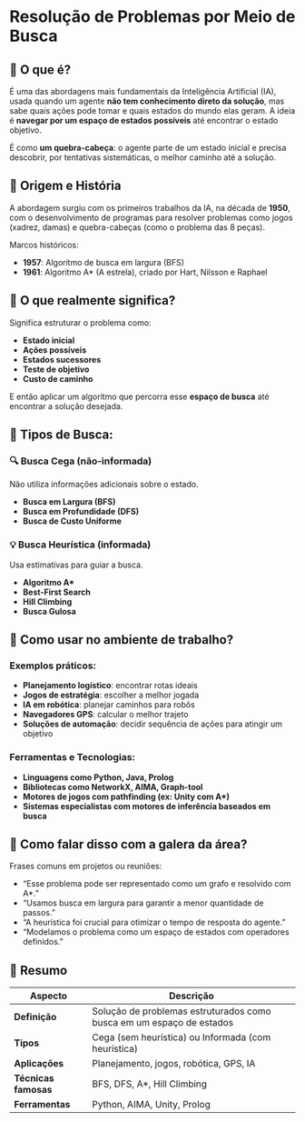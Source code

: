# Resolução de Problemas por Meio de Busca

## 🧠 O que é?

É uma das abordagens mais fundamentais da Inteligência Artificial (IA), usada quando um agente **não tem conhecimento direto da solução**, mas sabe quais ações pode tomar e quais estados do mundo elas geram. A ideia é **navegar por um espaço de estados possíveis** até encontrar o estado objetivo.

É como **um quebra-cabeça**: o agente parte de um estado inicial e precisa descobrir, por tentativas sistemáticas, o melhor caminho até a solução.

## 📜 Origem e História

A abordagem surgiu com os primeiros trabalhos da IA, na década de **1950**, com o desenvolvimento de programas para resolver problemas como jogos (xadrez, damas) e quebra-cabeças (como o problema das 8 peças).

Marcos históricos:
- **1957**: Algoritmo de busca em largura (BFS)
- **1961**: Algoritmo A* (A estrela), criado por Hart, Nilsson e Raphael

## 🎯 O que realmente significa?

Significa estruturar o problema como:

- **Estado inicial**
- **Ações possíveis**
- **Estados sucessores**
- **Teste de objetivo**
- **Custo de caminho**

E então aplicar um algoritmo que percorra esse **espaço de busca** até encontrar a solução desejada.

## 🔧 Tipos de Busca:

### 🔍 Busca Cega (não-informada)
Não utiliza informações adicionais sobre o estado.
- **Busca em Largura (BFS)**
- **Busca em Profundidade (DFS)**
- **Busca de Custo Uniforme**
  
### 💡 Busca Heurística (informada)
Usa estimativas para guiar a busca.
- **Algoritmo A\***
- **Best-First Search**
- **Hill Climbing**
- **Busca Gulosa**

## 🧰 Como usar no ambiente de trabalho?

### Exemplos práticos:
- **Planejamento logístico**: encontrar rotas ideais
- **Jogos de estratégia**: escolher a melhor jogada
- **IA em robótica**: planejar caminhos para robôs
- **Navegadores GPS**: calcular o melhor trajeto
- **Soluções de automação**: decidir sequência de ações para atingir um objetivo

### Ferramentas e Tecnologias:
- **Linguagens como Python, Java, Prolog**
- **Bibliotecas como NetworkX, AIMA, Graph-tool**
- **Motores de jogos com pathfinding (ex: Unity com A\*)**
- **Sistemas especialistas com motores de inferência baseados em busca**

## 💬 Como falar disso com a galera da área?

Frases comuns em projetos ou reuniões:
- “Esse problema pode ser representado como um grafo e resolvido com A*.”
- “Usamos busca em largura para garantir a menor quantidade de passos.”
- “A heurística foi crucial para otimizar o tempo de resposta do agente.”
- “Modelamos o problema como um espaço de estados com operadores definidos.”

## 🧠 Resumo

| Aspecto                     | Descrição |
|----------------------------|-----------|
| **Definição**              | Solução de problemas estruturados como busca em um espaço de estados |
| **Tipos**                  | Cega (sem heurística) ou Informada (com heurística) |
| **Aplicações**             | Planejamento, jogos, robótica, GPS, IA |
| **Técnicas famosas**       | BFS, DFS, A*, Hill Climbing |
| **Ferramentas**            | Python, AIMA, Unity, Prolog |

